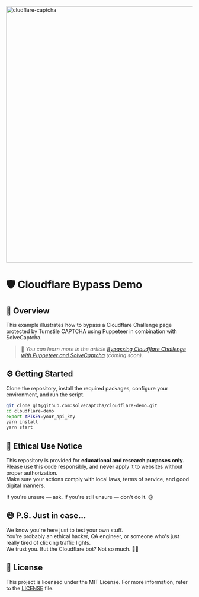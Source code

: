 <img width="692" alt="cludflare-captcha" src="https://github.com/user-attachments/assets/db0b41fa-d52d-4653-84f8-2f3463ccea36" />

# 🛡️ Cloudflare Bypass Demo

## 📖 Overview

This example illustrates how to bypass a Cloudflare Challenge page protected by Turnstile CAPTCHA using Puppeteer in combination with SolveCaptcha.

> 📄 *You can learn more in the article [Bypassing Cloudflare Challenge with Puppeteer and SolveCaptcha](https://solvecaptcha.com/blog/bypassing-cloudflare-challenge-with-puppeteer-and-solvecaptcha) (coming soon).*

## ⚙️ Getting Started

Clone the repository, install the required packages, configure your environment, and run the script.

```bash
git clone git@github.com:solvecaptcha/cloudflare-demo.git
cd cloudflare-demo
export APIKEY=your_api_key
yarn install
yarn start
```

## 📜 Ethical Use Notice

This repository is provided for **educational and research purposes only**.  
Please use this code responsibly, and **never** apply it to websites without proper authorization.  
Make sure your actions comply with local laws, terms of service, and good digital manners.

If you're unsure — ask. If you're still unsure — don't do it. 🙃

## 😅 P.S. Just in case...

We know you're here just to test your own stuff.  
You're probably an ethical hacker, QA engineer, or someone who's just really tired of clicking traffic lights.  
We trust you. But the Cloudflare bot? Not so much. 🤖💥

## 📄 License

This project is licensed under the MIT License. For more information, refer to the [LICENSE](./LICENSE) file.
